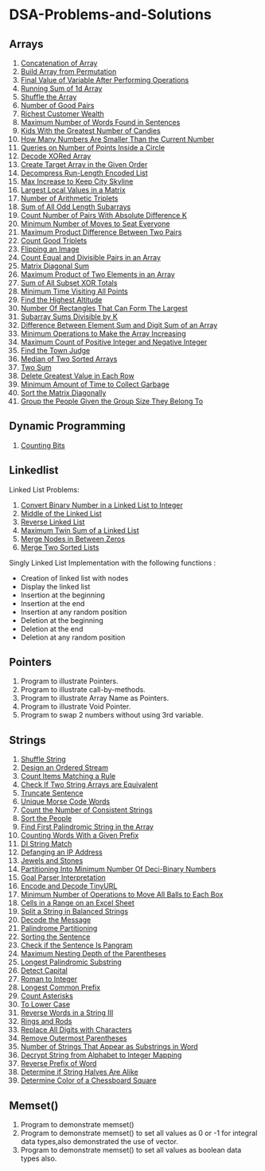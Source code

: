 # DSA-Problems-and-Solutions

## Arrays

1. [Concatenation of Array](https://leetcode.com/problems/concatenation-of-array/)
2. [Build Array from Permutation](https://leetcode.com/problems/build-array-from-permutation/)
3. [Final Value of Variable After Performing Operations](https://leetcode.com/problems/final-value-of-variable-after-performing-operations/)
4. [Running Sum of 1d Array](https://leetcode.com/problems/running-sum-of-1d-array/)
5. [Shuffle the Array](https://leetcode.com/problems/shuffle-the-array/)
6. [Number of Good Pairs](https://leetcode.com/problems/number-of-good-pairs/)
7. [Richest Customer Wealth](https://leetcode.com/problems/richest-customer-wealth/)
8. [Maximum Number of Words Found in Sentences](https://leetcode.com/problems/maximum-number-of-words-found-in-sentences/)
9. [Kids With the Greatest Number of Candies](https://leetcode.com/problems/kids-with-the-greatest-number-of-candies/)
10. [How Many Numbers Are Smaller Than the Current Number](https://leetcode.com/problems/how-many-numbers-are-smaller-than-the-current-number/)
11. [Queries on Number of Points Inside a Circle](https://leetcode.com/problems/queries-on-number-of-points-inside-a-circle/) 
12. [Decode XORed Array](https://leetcode.com/problems/decode-xored-array/description/)
13. [Create Target Array in the Given Order](https://leetcode.com/problems/create-target-array-in-the-given-order/description/)
14. [Decompress Run-Length Encoded List](https://leetcode.com/problems/decompress-run-length-encoded-list/)
15. [Max Increase to Keep City Skyline](https://leetcode.com/problems/max-increase-to-keep-city-skyline/description/)
16. [Largest Local Values in a Matrix](https://leetcode.com/problems/largest-local-values-in-a-matrix/description/)
17. [Number of Arithmetic Triplets](https://leetcode.com/problems/number-of-arithmetic-triplets/description/)
18. [Sum of All Odd Length Subarrays](https://leetcode.com/problems/sum-of-all-odd-length-subarrays/description/)
19. [Count Number of Pairs With Absolute Difference K](https://leetcode.com/problems/count-number-of-pairs-with-absolute-difference-k/description/)
20. [Minimum Number of Moves to Seat Everyone](https://leetcode.com/problems/minimum-number-of-moves-to-seat-everyone/)
21. [Maximum Product Difference Between Two Pairs](https://leetcode.com/problems/maximum-product-difference-between-two-pairs/description/)
22. [Count Good Triplets](https://leetcode.com/problems/count-good-triplets/description/)
23. [Flipping an Image](https://leetcode.com/problems/flipping-an-image/description/)
24. [Count Equal and Divisible Pairs in an Array](https://leetcode.com/problems/count-equal-and-divisible-pairs-in-an-array/description/)
25. [Matrix Diagonal Sum](https://leetcode.com/problems/matrix-diagonal-sum/description/)
26. [Maximum Product of Two Elements in an Array](https://leetcode.com/problems/maximum-product-of-two-elements-in-an-array/description/)
27. [Sum of All Subset XOR Totals](https://leetcode.com/problems/sum-of-all-subset-xor-totals/description/)
28. [Minimum Time Visiting All Points](https://leetcode.com/problems/minimum-time-visiting-all-points/description/)
29. [Find the Highest Altitude](https://leetcode.com/problems/find-the-highest-altitude/description/)
30. [Number Of Rectangles That Can Form The Largest](https://leetcode.com/problems/number-of-rectangles-that-can-form-the-largest-square/description/)
31. [Subarray Sums Divisible by K](https://leetcode.com/problems/subarray-sums-divisible-by-k/description/)
32. [Difference Between Element Sum and Digit Sum of an Array](https://leetcode.com/problems/difference-between-element-sum-and-digit-sum-of-an-array/description/)
33. [Minimum Operations to Make the Array Increasing](https://leetcode.com/problems/minimum-operations-to-make-the-array-increasing/description/)
34. [Maximum Count of Positive Integer and Negative Integer](https://leetcode.com/problems/maximum-count-of-positive-integer-and-negative-integer/)
35. [Find the Town Judge](https://leetcode.com/problems/find-the-town-judge/description/)
36. [Median of Two Sorted Arrays](https://leetcode.com/problems/median-of-two-sorted-arrays/description/)
37. [Two Sum](https://leetcode.com/problems/two-sum/description/)
38. [Delete Greatest Value in Each Row](https://leetcode.com/problems/delete-greatest-value-in-each-row/description/)
39. [Minimum Amount of Time to Collect Garbage](https://leetcode.com/problems/minimum-amount-of-time-to-collect-garbage/description/)
40. [Sort the Matrix Diagonally](https://leetcode.com/problems/sort-the-matrix-diagonally/description/)
41. [Group the People Given the Group Size They Belong To](https://leetcode.com/problems/group-the-people-given-the-group-size-they-belong-to/description/)

## Dynamic Programming

1. [Counting Bits](https://leetcode.com/problems/counting-bits/submissions/890191449/)

## Linkedlist

Linked List Problems:
1. [Convert Binary Number in a Linked List to Integer](https://leetcode.com/problems/convert-binary-number-in-a-linked-list-to-integer/description/)
2. [Middle of the Linked List](https://leetcode.com/problems/middle-of-the-linked-list/description/)
3. [Reverse Linked List](https://leetcode.com/problems/reverse-linked-list/description/)
4. [Maximum Twin Sum of a Linked List](https://leetcode.com/problems/maximum-twin-sum-of-a-linked-list/description/)
5. [Merge Nodes in Between Zeros](https://leetcode.com/problems/merge-nodes-in-between-zeros/description/)
6. [Merge Two Sorted Lists](https://leetcode.com/problems/merge-two-sorted-lists/description/)

Singly Linked List Implementation with the following functions :
- Creation of linked list with nodes
- Display the linked list
- Insertion at the beginning
- Insertion at the end
- Insertion at any random position
- Deletion at the beginning
- Deletion at the end
- Deletion at any random position

## Pointers

1. Program to illustrate Pointers.
2. Program to illustrate call-by-methods.
3. Program to illustrate Array Name as Pointers.
4. Program to illustrate Void Pointer.
5. Program to swap 2 numbers without using 3rd variable.

## Strings
1. [Shuffle String](https://leetcode.com/problems/shuffle-string/description/)
2. [Design an Ordered Stream](https://leetcode.com/problems/design-an-ordered-stream/description/)
3. [Count Items Matching a Rule](https://leetcode.com/problems/count-items-matching-a-rule/description/)
4. [Check If Two String Arrays are Equivalent](https://leetcode.com/problems/check-if-two-string-arrays-are-equivalent/description/)
5. [Truncate Sentence](https://leetcode.com/problems/truncate-sentence/description/)
6. [Unique Morse Code Words](https://leetcode.com/problems/unique-morse-code-words/description/)
7. [Count the Number of Consistent Strings](https://leetcode.com/problems/count-the-number-of-consistent-strings/description/)
8. [Sort the People](https://leetcode.com/problems/sort-the-people/description/)
9. [Find First Palindromic String in the Array](https://leetcode.com/problems/find-first-palindromic-string-in-the-array/description/)
10. [Counting Words With a Given Prefix](https://leetcode.com/problems/counting-words-with-a-given-prefix/description/)
11. [DI String Match](https://leetcode.com/problems/di-string-match/description/)
12. [Defanging an IP Address](https://leetcode.com/problems/defanging-an-ip-address/description/)
13. [Jewels and Stones](https://leetcode.com/problems/jewels-and-stones/)
14. [Partitioning Into Minimum Number Of Deci-Binary Numbers](https://leetcode.com/problems/partitioning-into-minimum-number-of-deci-binary-numbers/description/)
15. [Goal Parser Interpretation](https://leetcode.com/problems/goal-parser-interpretation/description/)
16. [Encode and Decode TinyURL](https://leetcode.com/problems/encode-and-decode-tinyurl/description/)
17. [Minimum Number of Operations to Move All Balls to Each Box](https://leetcode.com/problems/minimum-number-of-operations-to-move-all-balls-to-each-box/description/)
18. [Cells in a Range on an Excel Sheet](https://leetcode.com/problems/cells-in-a-range-on-an-excel-sheet/description/)
19. [Split a String in Balanced Strings](https://github.com/sanidhyajadaun/DSA-Problems-and-Solutions)
20. [Decode the Message](https://leetcode.com/problems/decode-the-message/description/)
21. [Palindrome Partitioning](https://leetcode.com/problems/palindrome-partitioning/description/)
22. [Sorting the Sentence](https://leetcode.com/problems/sorting-the-sentence/description/)
23. [Check if the Sentence Is Pangram](https://leetcode.com/problems/check-if-the-sentence-is-pangram/description/)
24. [Maximum Nesting Depth of the Parentheses](https://leetcode.com/problems/maximum-nesting-depth-of-the-parentheses/description/)
25. [Longest Palindromic Substring](https://leetcode.com/problems/longest-palindromic-substring/description/)
26. [Detect Capital](https://leetcode.com/problems/detect-capital/description/)
27. [Roman to Integer](https://leetcode.com/problems/roman-to-integer/description/)
28. [Longest Common Prefix](https://leetcode.com/problems/longest-common-prefix/description/)
29. [Count Asterisks](https://leetcode.com/problems/count-asterisks/description/)
30. [To Lower Case](https://leetcode.com/problems/to-lower-case/description/)
31. [Reverse Words in a String III](https://leetcode.com/problems/reverse-words-in-a-string-iii/description/)
32. [Rings and Rods](https://leetcode.com/problems/rings-and-rods/description/)
33. [Replace All Digits with Characters](https://leetcode.com/problems/replace-all-digits-with-characters/description/)
34. [Remove Outermost Parentheses](https://leetcode.com/problems/remove-outermost-parentheses/description/)
35. [Number of Strings That Appear as Substrings in Word](https://leetcode.com/problems/number-of-strings-that-appear-as-substrings-in-word/description/)
36. [Decrypt String from Alphabet to Integer Mapping](https://leetcode.com/problems/decrypt-string-from-alphabet-to-integer-mapping/description/)
37. [Reverse Prefix of Word](https://leetcode.com/problems/reverse-prefix-of-word/description/)
38. [Determine if String Halves Are Alike](https://leetcode.com/problems/determine-if-string-halves-are-alike/description/)
39. [Determine Color of a Chessboard Square](https://leetcode.com/problems/determine-color-of-a-chessboard-square/description/)

## Memset()

1. Program to demonstrate memset()
2. Program to demonstrate  memset() to set all values as 0 or -1 for integral data types,also demonstrated the use of vector.
3. Program to demonstrate  memset() to set all values as boolean data types also.
